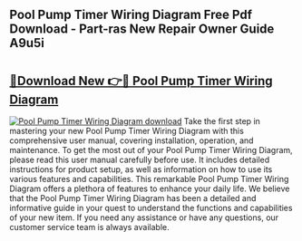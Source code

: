 ## Pool Pump Timer Wiring Diagram Free Pdf Download - Part-ras New Repair Owner Guide A9u5i

# <h2><a href="http://dfmsv88.blite.top/?on=Pool+Pump+Timer+Wiring+Diagram">🔗Download New 👉🔴 Pool Pump Timer Wiring Diagram</a></h2>

[![Pool Pump Timer Wiring Diagram download](https://i.imgur.com/lujVjoI.png)](http://dfmsv88.blite.top/?on=Pool+Pump+Timer+Wiring+Diagram)
Take the first step in mastering your new Pool Pump Timer Wiring Diagram with this comprehensive user manual, covering installation, operation, and maintenance. To get the most out of your Pool Pump Timer Wiring Diagram, please read this user manual carefully before use. It includes detailed instructions for product setup, as well as information on how to use its various features and capabilities. This remarkable Pool Pump Timer Wiring Diagram offers a plethora of features to enhance your daily life. We believe that the Pool Pump Timer Wiring Diagram has been a detailed and informative guide in your quest to understand the functions and capabilities of your new item. If you need any assistance or have any questions, our customer service team is always available.
